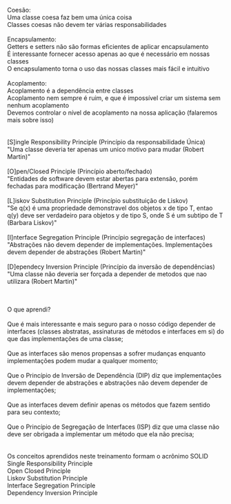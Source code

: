Coesão:<br />
Uma classe coesa faz bem uma única coisa<br />
Classes coesas não devem ter várias responsabilidades<br />
<br />
Encapsulamento:<br />
Getters e setters não são formas eficientes de aplicar encapsulamento<br />
É interessante fornecer acesso apenas ao que é necessário em nossas classes<br />
O encapsulamento torna o uso das nossas classes mais fácil e intuitivo<br />
<br />
Acoplamento:<br />
Acoplamento é a dependência entre classes<br />
Acoplamento nem sempre é ruim, e que é impossível criar um sistema sem nenhum acoplamento<br />
Devemos controlar o nível de acoplamento na nossa aplicação (falaremos mais sobre isso)<br />
<br />
<br />
[S]ingle Responsibility Principle (Princípio da responsabilidade Única)<br />
"Uma classe deveria ter apenas um unico motivo para mudar (Robert Martin)"<br /><br />
[O]pen/Closed Principle (Princípio aberto/fechado)<br />
   "Entidades de software devem estar abertas para extensão, porém fechadas para modificação (Bertrand Meyer)"<br /><br />
[L]iskov Substitution Principle (Princípio substituição de Liskov)<br />
   "Se q(x) é uma propriedade demonstravel dos objetos x de tipo T, entao q(y) deve ser verdadeiro para objetos y de tipo S, onde S é um subtipo de T (Barbara Liskov)"<br /><br />
[I]nterface Segregation Principle (Princípio segregação de interfaces)<br />
   "Abstrações não devem depender de implementações. Implementações devem depender de abstrações (Robert Martin)"<br /><br />
[D]ependecy Inversion Principle (Princípio da inversão de dependências)<br />
   "Uma classe não deveria ser forçada a depender de metodos que nao utilizara (Robert Martin)"<br />

<br /><br />
O que aprendi?<br /><br />
Que é mais interessante e mais seguro para o nosso código depender de interfaces (classes abstratas, assinaturas de métodos e interfaces em si) do que das implementações de uma classe;<br /><br />
Que as interfaces são menos propensas a sofrer mudanças enquanto implementações podem mudar a qualquer momento;<br /><br />
Que o Princípio de Inversão de Dependência (DIP) diz que implementações devem depender de abstrações e abstrações não devem depender de implementações;<br /><br />
Que as interfaces devem definir apenas os métodos que fazem sentido para seu contexto;<br /><br />
Que o Princípio de Segregação de Interfaces (ISP) diz que uma classe não deve ser obrigada a implementar um método que ela não precisa;<br /><br /><br />
Os conceitos aprendidos neste treinamento formam o acrônimo SOLID<br />
Single Responsibility Principle<br />
Open Closed Principle<br />
Liskov Substitution Principle<br />
Interface Segregation Principle<br />
Dependency Inversion Principle<br />
